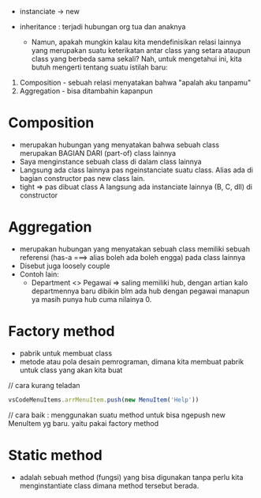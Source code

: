 - instanciate -> new

- inheritance : terjadi hubungan org tua dan anaknya
  - Namun, apakah mungkin kalau kita mendefinisikan relasi lainnya yang merupakan suatu keterikatan antar class yang setara ataupun class yang berbeda sama sekali? Nah, untuk mengetahui ini, kita butuh mengerti tentang suatu istilah baru:
  
1. Composition - sebuah relasi menyatakan bahwa "apalah aku tanpamu"
2. Aggregation - bisa ditambahin kapanpun

# Composition
- merupakan hubungan yang menyatakan bahwa sebuah class merupakan BAGIAN DARI (part-of) class lainnya
- Saya menginstance sebuah class di dalam class lainnya
- Langsung ada class lainnya pas ngeinstanciate suatu class. Alias ada di bagian constructor pas new class lain.
- tight => pas dibuat class A langsung ada instanciate lainnya (B, C, dll) di constructor

# Aggregation
- merupakan hubungan yang menyatakan sebuah class memiliki sebuah referensi (has-a ===> alias boleh ada boleh engga) pada class lainnya 
- Disebut juga loosely couple
- Contoh lain:
  - Department <> Pegawai => saling memiliki hub, dengan artian kalo departmennya baru dibikin blm ada hub dengan pegawai manapun ya masih punya hub cuma nilainya 0.

# Factory method
- pabrik untuk membuat class
- metode atau pola desain pemrograman, dimana kita membuat pabrik untuk class yang akan kita buat

// cara kurang teladan
```js
vsCodeMenuItems.arrMenuItem.push(new MenuItem('Help'))
```

// cara baik :
menggunakan suatu method untuk bisa ngepush new MenuItem yg baru. yaitu pakai factory method

# Static method
- adalah sebuah method (fungsi) yang bisa digunakan tanpa perlu kita menginstantiate class dimana method tersebut berada.
